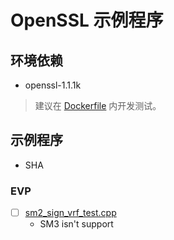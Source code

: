 # OpenSSL 示例程序

##  环境依赖

- openssl-1.1.1k

> 建议在 [Dockerfile](./docker/Dockerfile) 内开发测试。

## 示例程序

- SHA

### EVP

- [ ] [sm2_sign_vrf_test.cpp](crypto/evp/sm2_sign_vrf_test.cpp)
  - SM3 isn't support
